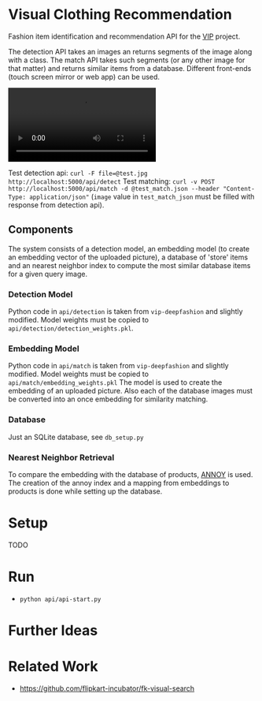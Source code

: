 # Visual Clothing Recommendation
Fashion item identification and recommendation API for the [VIP](https://infai.org/vip/) project.

The detection API takes an images an returns segments of the image along with a class. 
The match API takes such segments (or any other image for that matter) and returns similar items from a database. 
Different front-ends (touch screen mirror or web app) can be used.


![](vip-retrieval.mp4)

Test detection api: `curl -F file=@test.jpg  http://localhost:5000/api/detect`
Test matching: `curl -v POST http://localhost:5000/api/match -d @test_match.json --header "Content-Type: application/json"` (`image` value in `test_match_json` must be filled with response from detection api).

## Components
The system consists of a detection model, an embedding model (to create an embedding vector of the uploaded picture), a database of 'store' items and an nearest neighbor index to compute the most similar database items for a given query image.

### Detection Model

Python code in `api/detection` is taken from `vip-deepfashion` and slightly modified.
Model weights must be copied to `api/detection/detection_weights.pkl`.



### Embedding Model

Python code in `api/match` is taken from `vip-deepfashion` and slightly modified.
Model weights must be copied to `api/match/embedding_weights.pkl`
The model is used to create the embedding of an uploaded picture.
Also each of the database images must be converted into an once embedding for similarity matching.

### Database
Just an SQLite database, see `db_setup.py`

### Nearest Neighbor Retrieval
To compare the embedding with the database of products, [ANNOY](https://github.com/spotify/annoy) is used. The creation of the annoy index and a mapping from embeddings to products is done while setting up the database.

# Setup

TODO

# Run
* `python api/api-start.py` 

# Further Ideas

# Related Work
* https://github.com/flipkart-incubator/fk-visual-search

